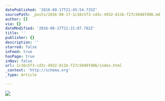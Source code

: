 ```yaml
---
datePublished: '2016-08-17T21:45:54.733Z'
sourcePath: _posts/2016-08-17-1c16c5f3-cd3c-4932-811b-f27c5048fd86.md
author: []
via: {}
dateModified: '2016-08-17T21:21:07.782Z'
title: ''
publisher: {}
description: ''
starred: false
inFeed: true
hasPage: true
inNav: false
url: 1c16c5f3-cd3c-4932-811b-f27c5048fd86/index.html
_context: 'http://schema.org'
_type: Article

---
```

![](https://the-grid-user-content.s3-us-west-2.amazonaws.com/a137ffba-0d12-4a8a-a08a-40f4941d756c.jpg)